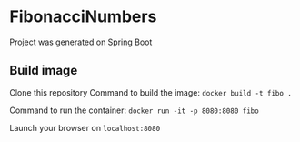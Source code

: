 # FibonacciNumbers
Project was generated on Spring Boot

## Build image

Clone this repository
Command to build the image: `docker build -t fibo .`

Command to run the container: `docker run -it -p 8080:8080 fibo`

Launch your browser on `localhost:8080`

